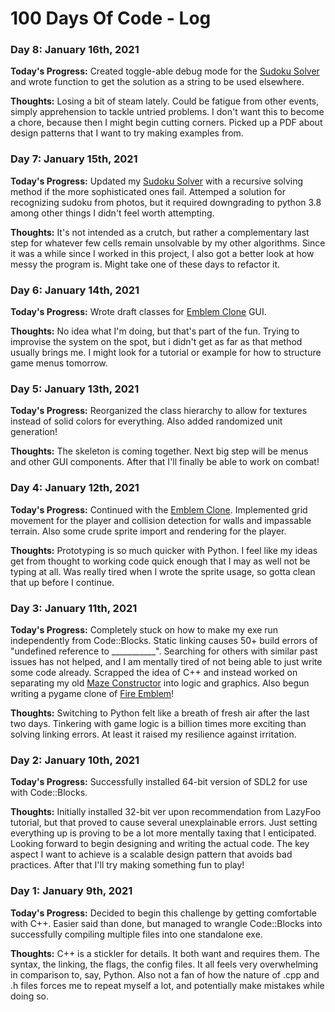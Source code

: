 # 100 Days Of Code - Log

### Day 8: January 16th, 2021
**Today's Progress:** Created toggle-able debug mode for the [Sudoku Solver](https://github.com/erifo/sudoku-solver) and wrote function to get the solution as a string to be used elsewhere. 

**Thoughts:** Losing a bit of steam lately. Could be fatigue from other events, simply apprehension to tackle untried problems. I don't want this to become a chore, because then I might begin cutting corners. Picked up a PDF about design patterns that I want to try making examples from.

### Day 7: January 15th, 2021
**Today's Progress:** Updated my [Sudoku Solver](https://github.com/erifo/sudoku-solver) with a recursive solving method if the more sophisticated ones fail. Attemped a solution for recognizing sudoku from photos, but it required downgrading to python 3.8 among other things I didn't feel worth attempting.

**Thoughts:** It's not intended as a crutch, but rather a complementary last step for whatever few cells remain unsolvable by my other algorithms. Since it was a while since I worked in this project, I also got a better look at how messy the program is. Might take one of these days to refactor it.

### Day 6: January 14th, 2021
**Today's Progress:** Wrote draft classes for [Emblem Clone](https://github.com/erifo/emblem-clone) GUI.

**Thoughts:** No idea what I'm doing, but that's part of the fun. Trying to improvise the system on the spot, but i didn't get as far as that method usually brings me. I might look for a tutorial or example for how to structure game menus tomorrow.

### Day 5: January 13th, 2021
**Today's Progress:** Reorganized the class hierarchy to allow for textures instead of solid colors for everything. Also added randomized unit generation!

**Thoughts:** The skeleton is coming together. Next big step will be menus and other GUI components. After that I'll finally be able to work on combat!

### Day 4: January 12th, 2021
**Today's Progress:** Continued with the [Emblem Clone](https://github.com/erifo/emblem-clone). Implemented grid movement for the player and collision detection for walls and impassable terrain. Also some crude sprite import and rendering for the player.

**Thoughts:** Prototyping is so much quicker with Python. I feel like my ideas get from thought to working code quick enough that I may as well not be typing at all. Was really tired when I wrote the sprite usage, so gotta clean that up before I continue.

### Day 3: January 11th, 2021
**Today's Progress:** Completely stuck on how to make my exe run independently from Code::Blocks. Static linking causes 50+ build errors of "undefined reference to ___________". Searching for others with similar past issues has not helped, and I am mentally tired of not being able to just write some code already. Scrapped the idea of C++ and instead worked on separating my old [Maze Constructor](https://github.com/erifo/maze-constructor) into logic and graphics. Also begun writing a pygame clone of [Fire Emblem](https://github.com/erifo/emblem-clone)!

**Thoughts:** Switching to Python felt like a breath of fresh air after the last two days. Tinkering with game logic is a billion times more exciting than solving linking errors. At least it raised my resilience against irritation.

### Day 2: January 10th, 2021
**Today's Progress:** Successfully installed 64-bit version of SDL2 for use with Code::Blocks.

**Thoughts:** Initially installed 32-bit ver upon recommendation from LazyFoo tutorial, but that proved to cause several unexplainable errors. Just setting everything up is proving to be a lot more mentally taxing that I enticipated. Looking forward to begin designing and writing the actual code. The key aspect I want to achieve is a scalable design pattern that avoids bad practices. After that I'll try making something fun to play!

### Day 1: January 9th, 2021
**Today's Progress:** Decided to begin this challenge by getting comfortable with C++. Easier said than done, but managed to wrangle Code::Blocks into successfully compiling multiple files into one standalone exe.

**Thoughts:** C++ is a stickler for details. It both want and requires them. The syntax, the linking, the flags, the config files. It all feels very overwhelming in comparison to, say, Python. Also not a fan of how the nature of .cpp and .h files forces me to repeat myself a lot, and potentially make mistakes while doing so.